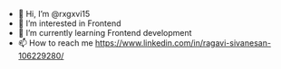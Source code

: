 - 👋 Hi, I’m @rxgxvi15
- 👀 I’m interested in Frontend
- 🌱 I’m currently learning Frontend development
- 📫 How to reach me https://www.linkedin.com/in/ragavi-sivanesan-106229280/

<!---
rxgxvi15/rxgxvi15 is a ✨ special ✨ repository because its `README.md` (this file) appears on your GitHub profile.
You can click the Preview link to take a look at your changes.
--->
